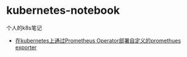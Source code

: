 # kubernetes-notebook
个人的k8s笔记

- [在kubernetes上通过Prometheus Operator部署自定义的promethues exporter](./promethues/custom-exporter/README.md)

